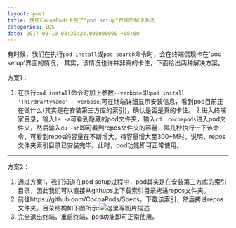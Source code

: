 ```yaml
---
layout: post
title: 使用CocoaPods卡在了"pod setup"界面的解决办法
categories: iOS
date: 2017-09-10 08:35:24.000000000 +08:00
---
```

有时候，我们在执行`pod install`或`pod search`命令时，会在终端偶现卡在'pod setup'界面的情况，
其实，该情况也许并非真的卡住，下面给出两种解决方案。

方案1：

1. 在执行`pod install`命令时加上参数`--verbose`即:`pod install 'ThirdPartyName' --verbose`,可在终端详细显示安装信息，看到pod目前正在做什么(其实是在安装第三方库的索引)，确认是否是真的卡住。
2.进入终端家目录，输入`ls -a`可看到隐藏的pod文件夹，输入`cd .cocoapods`进入pod文件夹，然后输入`du -sh`即可看到repos文件夹的容量，隔几秒执行一下该命令，可看到repos的容量在不断增大，待容量增大至300+M时，说明，repos文件夹索引目录已安装完毕。此时，pod功能即可正常使用。


----------

方案2：

 1. 通过方案1，我们知道在pod setup过程中，pod其实是在安装第三方库的索引目录，因此我们可以直接从githups上下载索引目录拷进repos文件夹。
 2. 前往https://github.com/CocoaPods/Specs，下载该索引，然后拷进repos文件夹。目录结构如下图所示:![这里写图片描述](http://img.blog.csdn.net/20160719163514531)
 3.  完全退出终端，重启终端，pod功能即可正常使用。